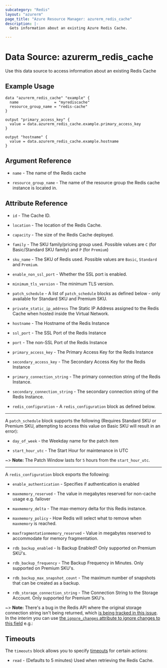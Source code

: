 ```yaml
---
subcategory: "Redis"
layout: "azurerm"
page_title: "Azure Resource Manager: azurerm_redis_cache"
description: |-
  Gets information about an existing Azure Redis Cache.

---
```


# Data Source: azurerm_redis_cache

Use this data source to access information about an existing Redis Cache

## Example Usage

```hcl
data "azurerm_redis_cache" "example" {
  name                = "myrediscache"
  resource_group_name = "redis-cache"
}

output "primary_access_key" {
  value = data.azurerm_redis_cache.example.primary_access_key
}

output "hostname" {
  value = data.azurerm_redis_cache.example.hostname
}
```

## Argument Reference

* `name` - The name of the Redis cache

* `resource_group_name` - The name of the resource group the Redis cache instance is located in.

## Attribute Reference

* `id` - The Cache ID.

* `location` - The location of the Redis Cache.

* `capacity` - The size of the Redis Cache deployed.

* `family` - The SKU family/pricing group used. Possible values are `C` (for Basic/Standard SKU family) and `P` (for `Premium`)

* `sku_name` - The SKU of Redis used. Possible values are `Basic`, `Standard` and `Premium`.

* `enable_non_ssl_port` - Whether the SSL port is enabled.

* `minimum_tls_version` - The minimum TLS version.

* `patch_schedule` - A list of `patch_schedule` blocks as defined below - only available for Standard SKU and Premium SKU.

* `private_static_ip_address` The Static IP Address assigned to the Redis Cache when hosted inside the Virtual Network.

* `hostname` - The Hostname of the Redis Instance

* `ssl_port` - The SSL Port of the Redis Instance

* `port` - The non-SSL Port of the Redis Instance

* `primary_access_key` - The Primary Access Key for the Redis Instance

* `secondary_access_key` - The Secondary Access Key for the Redis Instance

* `primary_connection_string` - The primary connection string of the Redis Instance.

* `secondary_connection_string` - The secondary connection string of the Redis Instance.

* `redis_configuration` - A `redis_configuration` block as defined below.

---

A `patch_schedule` block supports the following (Requires Standard SKU or Premium SKU, attempting to access this value on Basic SKU will result in an error):

* `day_of_week` - the Weekday name for the patch item

* `start_hour_utc` - The Start Hour for maintenance in UTC

~> **Note:** The Patch Window lasts for `5` hours from the `start_hour_utc`.

---

A `redis_configuration` block exports the following:

* `enable_authentication` - Specifies if authentication is enabled

* `maxmemory_reserved` - The value in megabytes reserved for non-cache usage e.g. failover

* `maxmemory_delta` - The max-memory delta for this Redis instance.

* `maxmemory_policy` - How Redis will select what to remove when `maxmemory` is reached.

* `maxfragmentationmemory_reserved` - Value in megabytes reserved to accommodate for memory fragmentation.

* `rdb_backup_enabled` - Is Backup Enabled? Only supported on Premium SKU's.

* `rdb_backup_frequency` - The Backup Frequency in Minutes. Only supported on Premium SKU's.

* `rdb_backup_max_snapshot_count` - The maximum number of snapshots that can be created as a backup.

* `rdb_storage_connection_string` - The Connection String to the Storage Account. Only supported for Premium SKU's.

~> **Note:** There's a bug in the Redis API where the original storage connection string isn't being returned, which [is being tracked in this issue](https://github.com/Azure/azure-rest-api-specs/issues/3037). In the interim you can use [the `ignore_changes` attribute to ignore changes to this field](https://www.terraform.io/docs/configuration/resources.html#ignore_changes) e.g.:

## Timeouts

The `timeouts` block allows you to specify [timeouts](https://www.terraform.io/docs/configuration/resources.html#timeouts) for certain actions:

* `read` - (Defaults to 5 minutes) Used when retrieving the Redis Cache.
